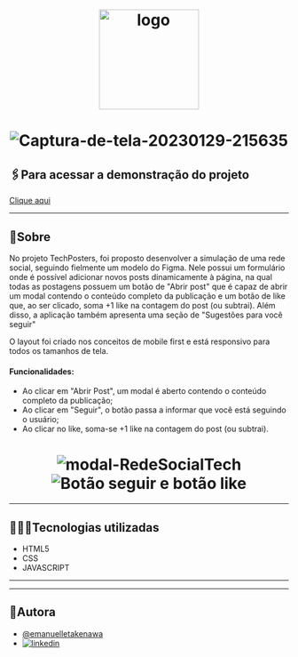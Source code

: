 <h1 align="center">
     <img src="https://i.ibb.co/vJMBw6N/Captura-de-tela-20230223-175448.png" alt="logo" width=180>
</h1>

<h1 align="center">
    <img src="https://i.ibb.co/zGnZzX3/Captura-de-tela-20230223-175550.png" alt="Captura-de-tela-20230129-215635" />
</h1>


## 🖇️Para acessar a demonstração do projeto

[Clique aqui](https://rede-social-tech.vercel.app/) 


<hr>

## 📜Sobre

No projeto TechPosters, foi proposto desenvolver a simulação de uma rede social, seguindo fielmente um modelo do Figma.
Nele possui um formulário onde é possível adicionar novos posts dinamicamente à página, na qual todas as postagens possuem um botão de "Abrir post" que é capaz de
abrir um modal contendo o conteúdo completo da publicação e um botão de like que, ao ser clicado, soma +1 like na contagem do post (ou subtrai).
Além disso, a aplicação também apresenta uma seção de "Sugestões para você seguir"

O layout foi criado nos conceitos de mobile first e está responsivo para todos os tamanhos de tela.


#### Funcionalidades:
- Ao clicar em "Abrir Post", um modal é aberto contendo o conteúdo completo da publicação;
- Ao clicar em "Seguir", o botão passa a informar que você está seguindo o usuário;
- Ao clicar no like, soma-se +1 like na contagem do post (ou subtrai).

<h1 align="center">
<img src="https://i.ibb.co/wMDPQ2G/Captura-de-tela-20230223-175640.png" alt="modal-RedeSocialTech" > 
<img src="https://i.ibb.co/jZR3jff/Design-sem-nome-10.png" alt="Botão seguir e botão like">

</h1>


<hr>

## 👩🏻‍💻Tecnologias utilizadas
- HTML5
- CSS
- JAVASCRIPT

<hr>


<hr>

## 🤍Autora
- [@emanuelletakenawa](https://github.com/emanuelletakenawa)
- [![linkedin](https://img.shields.io/badge/linkedin-0A66C2?style=for-the-badge&logo=linkedin&logoColor=white)](https://www.linkedin.com/in/emanuelle-takenawa-32b6a1257)
